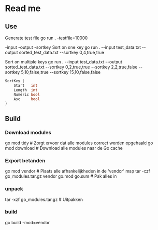 # Read me

## Use

Generate test file
go run . -testfile=10000

-input -output -sortkey
Sort on one key
go run . --input test_data.txt --output sorted_test_data.txt --sortkey 0,4,true,true

Sort on multiple keys
go run . --input test_data.txt --output sorted_test_data.txt --sortkey 0,2,true,true --sortkey 2,2,true,false --sortkey 5,10,false,true --sortkey 15,10,false,false

```go
SortKey {
    Start   int
    Length  int
    Numeric bool
    Asc     bool
}
```

## Build

### Download modules

go mod tidy  # Zorgt ervoor dat alle modules correct worden opgehaald
go mod download  # Download alle modules naar de Go cache

### Export betanden

go mod vendor  # Plaats alle afhankelijkheden in de 'vendor' map
tar -czf go_modules.tar.gz vendor go.mod go.sum  # Pak alles in

### unpack

tar -xzf go_modules.tar.gz  # Uitpakken

### build

go build -mod=vendor
